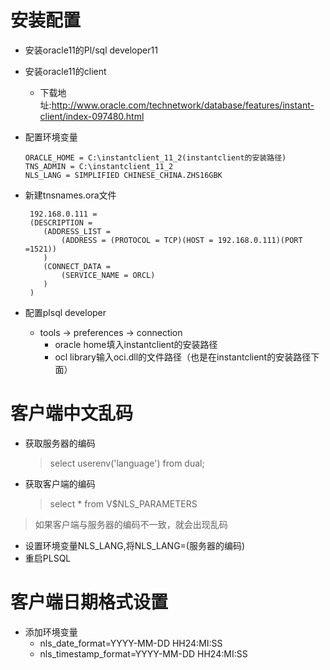 
# 安装配置
+ 安装oracle11的Pl/sql developer11
+ 安装oracle11的client
    + 下载地址:<a href="http://www.oracle.com/technetwork/database/features/instant-client/index-097480.html">http://www.oracle.com/technetwork/database/features/instant-client/index-097480.html</a>

+ 配置环境变量
    ~~~
    ORACLE_HOME = C:\instantclient_11_2(instantclient的安装路径)
    TNS_ADMIN = C:\instantclient_11_2
    NLS_LANG = SIMPLIFIED CHINESE_CHINA.ZHS16GBK
    ~~~

+ 新建tnsnames.ora文件
    ~~~
     192.168.0.111 =
     (DESCRIPTION =
        (ADDRESS_LIST =
            (ADDRESS = (PROTOCOL = TCP)(HOST = 192.168.0.111)(PORT =1521))
        )
        (CONNECT_DATA =
            (SERVICE_NAME = ORCL)
        )
     )
    ~~~

+ 配置plsql developer
    + tools -> preferences -> connection
        + oracle home填入instantclient的安装路径
        + ocl library输入oci.dll的文件路径（也是在instantclient的安装路径下面）

# 客户端中文乱码

+ 获取服务器的编码
    > select userenv('language') from dual;

+ 获取客户端的编码
    > select * from V$NLS_PARAMETERS

> 如果客户端与服务器的编码不一致，就会出现乱码
+ 设置环境变量NLS_LANG,将NLS_LANG=(服务器的编码)
+ 重启PLSQL


# 客户端日期格式设置
+ 添加环境变量
    + nls_date_format=YYYY-MM-DD HH24:MI:SS
    + nls_timestamp_format=YYYY-MM-DD HH24:MI:SS